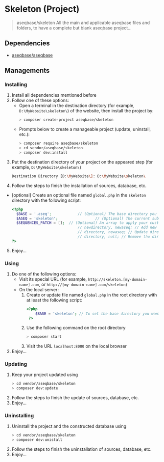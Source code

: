 # Skeleton (Project)
> aseqbase/skeleton
All the main and applicable aseqbase files and folders, to have a complete but blank aseqbase project...
## Dependencies
* <a href="http://github.com//aseqbase/aseqbase">aseqbase/aseqbase</a>
<h2>Managements</h2>
<h3>Installing</h3>

  1. Install all dependencies mentioned before
  2. Follow one of these options:
		* Open a terminal in the destination directory (for example, `D:\MyWebsite\skeleton\`) of the website, then install the project by:
			``` bash
			> composer create-project aseqbase/skeleton
			```
		* Prompts below to create a manageable project (update, uninstall, etc.):
			``` bash
			> composer require aseqbase/skeleton
			> cd vendor/aseqbase/skeleton
			> composer dev:install
			```
  3. Put the destination directory of your project on the appeared step (for example, `D:\MyWebsite\skeleton\`)
		``` bash
		Destination Directory [D:\MyWebsite\]: D:\MyWebsite\skeleton\
		```
  4. Follow the steps to finish the installation of sources, database, etc.
  * [optional] Create an optional file named `global.php` in the `skeleton` directory with the following script:
	  ``` php
	  <?php
		$BASE = '.aseq'; 			// (Optional) The base directory you want to inherit all properties except what you changed
		$ASEQ = 'skeleton'; 				// (Optional) The current subdomain sequence, or leave null if this file is in the root directory
		$SEQUENCES_PATCH = [];	// (Optional) An array to apply your custom changes in \_::$Sequences
									// newdirectory, newaseq; // Add new directory to the \_::$Sequences
									// directory, newaseq; // Update directory in the \_::$Sequences
									// directory, null; // Remove thw directory from the \_::$Sequences
	  ?>
	  ```
  5. Enjoy...
<h3>Using</h3>

  1. Do one of the following options:
	  	* Visit its special URL (for example, `http://skeleton.[my-domain-name].com`, or `http://[my-domain-name].com/skeleton`)
		* On the local server:
			1. Create or update file named `global.php` in the root directory with at least the following script:
	  			``` php
	  			<?php
					$BASE = 'skeleton'; // To set the base directory you want to see at the root of `localhost`
	 			 ?>
	  			```
			2. Use the following command on the root directory
				``` bash
				> composer start
		  		```
		  	3. Visit the URL `localhost:8000` on the local browser
  2. Enjoy...

<h3>Updating</h3>

  1. Keep your project updated using
		``` bash
  		> cd vendor/aseqbase/skeleton
		> composer dev:update
		```
  2. Follow the steps to finish the update of sources, database, etc.
  3. Enjoy...

<h3>Uninstalling</h3>

  1. Uninstall the project and the constructed database using
		``` bash
  		> cd vendor/aseqbase/skeleton
		> composer dev:unistall
		```
  2. Follow the steps to finish the uninstallation of sources, database, etc.
  3. Enjoy...